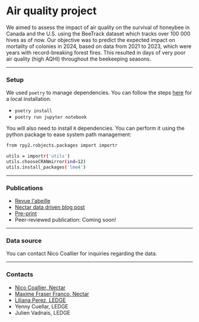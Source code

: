 # Air quality project 

We aimed to assess the impact of air quality on the survival of honeybee in Canada and the U.S. using the BeeTrack dataset which tracks over 100 000 hives as of now. Our objective was to predict the expected impact on mortality of colonies in 2024, based on data from 2021 to 2023, which were years with record-breaking forest fires. This resulted in days of very poor air quality (high AQHI) throughout the beekeeping seasons.


***
### Setup

We used `poetry` to manage dependencies. You can follow the steps [here](https://python-poetry.org/) for a local installation.

- `poetry install`
- `poetry run jupyter notebook`

You will also need to install `R` dependencies. You can perform it using the python package to ease system path management:

```bash
from rpy2.robjects.packages import importr

utils = importr('utils')
utils.chooseCRANmirror(ind=12)
utils.install_packages('lme4')
```


***
### Publications 

- [Revue l'abeille](https://docs.google.com/document/d/15AnYdtRFW2pcv2DzMdLt8dUpNkxKXdBhX5cH-WRXfas/edit)
- [Nectar data driven blog post](https://www.nectar.buzz/en/blog/6/)
- [Pre-print](https://www.researchsquare.com/article/rs-3760367/v1)
- Peer-reviewed publication: Coming soon!


***
### Data source 

You can contact Nico Coallier for inquiries regarding the data.


***
### Contacts

- [Nico Coallier, Nectar](https://scholar.google.com/citations?user=7v4Iiv4AAAAJ)
- [Maxime Fraser Franco, Nectar](https://www.researchgate.net/profile/Maxime-Fraser-Franco)
- [Liliana Perez, LEDGE](https://scholar.google.com.sg/citations?user=iCCIPAoAAAAJ&hl=en)
- Yenny Cuellar, LEDGE
- Julien Vadnais, LEDGE
